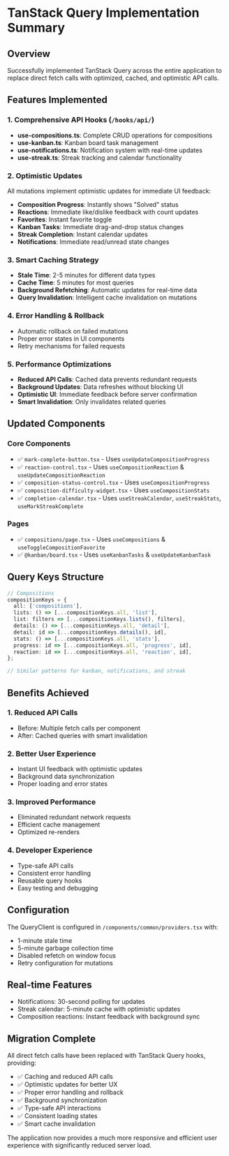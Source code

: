 # TanStack Query Implementation Summary

## Overview

Successfully implemented TanStack Query across the entire application to replace direct fetch calls with optimized, cached, and optimistic API calls.

## Features Implemented

### 1. **Comprehensive API Hooks** (`/hooks/api/`)

- **use-compositions.ts**: Complete CRUD operations for compositions
- **use-kanban.ts**: Kanban board task management
- **use-notifications.ts**: Notification system with real-time updates
- **use-streak.ts**: Streak tracking and calendar functionality

### 2. **Optimistic Updates**

All mutations implement optimistic updates for immediate UI feedback:

- **Composition Progress**: Instantly shows "Solved" status
- **Reactions**: Immediate like/dislike feedback with count updates
- **Favorites**: Instant favorite toggle
- **Kanban Tasks**: Immediate drag-and-drop status changes
- **Streak Completion**: Instant calendar updates
- **Notifications**: Immediate read/unread state changes

### 3. **Smart Caching Strategy**

- **Stale Time**: 2-5 minutes for different data types
- **Cache Time**: 5 minutes for most queries
- **Background Refetching**: Automatic updates for real-time data
- **Query Invalidation**: Intelligent cache invalidation on mutations

### 4. **Error Handling & Rollback**

- Automatic rollback on failed mutations
- Proper error states in UI components
- Retry mechanisms for failed requests

### 5. **Performance Optimizations**

- **Reduced API Calls**: Cached data prevents redundant requests
- **Background Updates**: Data refreshes without blocking UI
- **Optimistic UI**: Immediate feedback before server confirmation
- **Smart Invalidation**: Only invalidates related queries

## Updated Components

### Core Components

- ✅ `mark-complete-button.tsx` - Uses `useUpdateCompositionProgress`
- ✅ `reaction-control.tsx` - Uses `useCompositionReaction` & `useUpdateCompositionReaction`
- ✅ `composition-status-control.tsx` - Uses `useCompositionProgress`
- ✅ `composition-difficulty-widget.tsx` - Uses `useCompositionStats`
- ✅ `completion-calendar.tsx` - Uses `useStreakCalendar`, `useStreakStats`, `useMarkStreakComplete`

### Pages

- ✅ `compositions/page.tsx` - Uses `useCompositions` & `useToggleCompositionFavorite`
- ✅ `@kanban/board.tsx` - Uses `useKanbanTasks` & `useUpdateKanbanTask`

## Query Keys Structure

```typescript
// Compositions
compositionKeys = {
  all: ['compositions'],
  lists: () => [...compositionKeys.all, 'list'],
  list: filters => [...compositionKeys.lists(), filters],
  details: () => [...compositionKeys.all, 'detail'],
  detail: id => [...compositionKeys.details(), id],
  stats: () => [...compositionKeys.all, 'stats'],
  progress: id => [...compositionKeys.all, 'progress', id],
  reaction: id => [...compositionKeys.all, 'reaction', id],
};

// Similar patterns for kanban, notifications, and streak
```

## Benefits Achieved

### 1. **Reduced API Calls**

- Before: Multiple fetch calls per component
- After: Cached queries with smart invalidation

### 2. **Better User Experience**

- Instant UI feedback with optimistic updates
- Background data synchronization
- Proper loading and error states

### 3. **Improved Performance**

- Eliminated redundant network requests
- Efficient cache management
- Optimized re-renders

### 4. **Developer Experience**

- Type-safe API calls
- Consistent error handling
- Reusable query hooks
- Easy testing and debugging

## Configuration

The QueryClient is configured in `/components/common/providers.tsx` with:

- 1-minute stale time
- 5-minute garbage collection time
- Disabled refetch on window focus
- Retry configuration for mutations

## Real-time Features

- Notifications: 30-second polling for updates
- Streak calendar: 5-minute cache with optimistic updates
- Composition reactions: Instant feedback with background sync

## Migration Complete

All direct fetch calls have been replaced with TanStack Query hooks, providing:

- ✅ Caching and reduced API calls
- ✅ Optimistic updates for better UX
- ✅ Proper error handling and rollback
- ✅ Background synchronization
- ✅ Type-safe API interactions
- ✅ Consistent loading states
- ✅ Smart cache invalidation

The application now provides a much more responsive and efficient user experience with significantly reduced server load.
